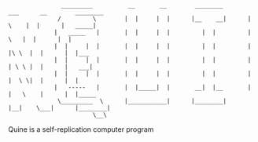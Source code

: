 				   _________          __       __        ________        ___      __        ________
				  /         \        |  | 	  |  |      |__    __|      |   \    |  |      |   _____|
				 |   _____   |       |  |	  |  |         |  |         |    \   |  |      |  |
				 |  |     |  |       |  |	  |  |         |  |         |  |\ \  |  |      |  |___
				 |  |     |  |       |  |	  |  |         |  |         |  | \ \ |  |      |   ___|
				 |  |     |  |       |  |	  |  |         |  |         |  |  \ \|  |      |  |
				 |   -----   |       |  |_____|  |       __|  |__       |  |   \    |      |  |_____
				  \_________  \      |___________|      |________|      |__|    \___|      |________|
				            \__\

Quine is a self-replication computer program
